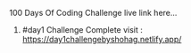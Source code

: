 100 Days Of Coding Challenge live link here... <br/>
1. #day1 Challenge Complete visit : https://day1challengebyshohag.netlify.app/ <br/>
